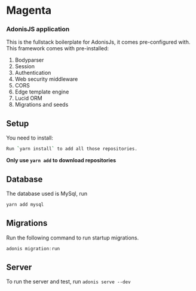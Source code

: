 # Magenta
### AdonisJS application 

This is the fullstack boilerplate for AdonisJs, it comes pre-configured with.	This framework comes with pre-installed: 

1. Bodyparser	
2. Session	
3. Authentication	
4. Web security middleware	
5. CORS	
6. Edge template engine	
7. Lucid ORM	
8. Migrations and seeds	

## Setup	
You need to install: 

```bash	
Run `yarn install` to add all those repositories.
```	
__Only use `yarn add` to download repositories__

## Database

The database used is MySql, run 
```js
yarn add mysql
```

## Migrations	

Run the following command to run startup migrations.	

```js
adonis migration:run
```

## Server

To run the server and test, run `adonis serve --dev`
